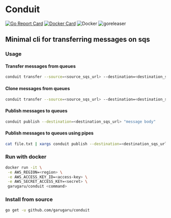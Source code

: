 # Conduit 

[![Go Report Card](https://goreportcard.com/badge/github.com/GaruGaru/flaw)](https://goreportcard.com/report/github.com/GaruGaru/flaw)
[![Docker Card](https://img.shields.io/microbadger/image-size/garugaru/conduit:latest.svg)](https://cloud.docker.com/repository/docker/garugaru/conduit/)
![Docker](https://github.com/GaruGaru/conduit/workflows/Docker/badge.svg)
![goreleaser](https://github.com/GaruGaru/conduit/workflows/goreleaser/badge.svg)
 
## Minimal cli for transferring messages on sqs 

### Usage 

#### Transfer messages from queues 
```bash
conduit transfer --source=<source_sqs_url> --destination=<destination_sqs_url> --concurrency=10
```

#### Clone messages from queues 
```bash
conduit transfer --source=<source_sqs_url> --destination=<destination_sqs_url> --delete=false 
```

#### Publish messages to queues 
```bash
conduit publish --destination=<destination_sqs_url> "message body" 
```

#### Publish messages to queues using pipes  
```bash
cat file.txt | xargs conduit publish --destination=<destination_sqs_url> 
```


### Run with docker

```bash
docker run -it \
 -e AWS_REGION=<region> \
 -e AWS_ACCESS_KEY_ID=<access-key> \
 -e AWS_SECRET_ACCESS_KEY=<secret> \
 garugaru/conduit <command>
```

### Install from source


```bash
go get -u github.com/garugaru/conduit
``` 